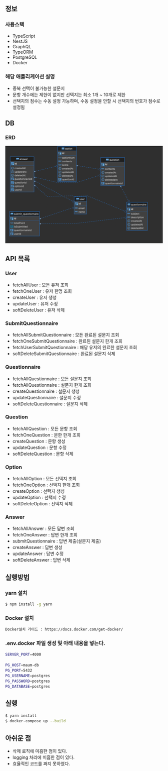 ## 정보

### 사용스택

- TypeScript
- NestJS
- GraphQL
- TypeORM
- PostgreSQL
- Docker

### 해당 애플리케이션 설명

- 중복 선택이 불가능한 설문지
- 문항 개수에는 제한이 없지만 선택지는 최소 1개 ~ 10개로 제한
- 선택지의 점수는 수동 설정 가능하며, 수동 설정을 안할 시 선택지의 번호가 점수로 설정됨

## DB

### ERD

![alt text](./img/erd.png)

## API 목록

### User

- fetchAllUser : 모든 유저 조회
- fetchOneUser : 유저 한명 조회
- createUser : 유저 생성
- updateUser : 유저 수정
- softDeleteUser : 유저 삭제

### SubmitQuestionnaire

- fetchAllSubmitQuestionnaire : 모든 완료된 설문지 조회
- fetchOneSubmitQuestionnaire : 완료된 설문지 한개 조회
- fetchUserSubmitQuestionnaire : 해당 유저의 완료한 설문지 조회
- softDeleteSubmitQuestionnaire : 완료된 설문지 삭제

### Questionnaire

- fetchAllQuestionnaire : 모든 설문지 조회
- fetchAllQuestionnaire : 설문지 한개 조회
- createQuestionnaire : 설문지 생성
- updateQuestionnaire : 설문지 수정
- softDeleteQuestionnaire : 설문지 삭제

### Question

- fetchAllQuestion : 모든 문항 조회
- fetchOneQuestion : 문한 한개 조회
- createQuestion : 문항 생성
- updateQuestion : 문항 수정
- softDeleteQuestion : 문항 삭제

### Option

- fetchAllOption : 모든 선택지 조회
- fetchOneOption : 선택지 한개 조회
- createOption : 선택지 생성
- updateOption : 선택지 수정
- softDeleteOption : 선택지 삭제

### Answer

- fetchAllAnswer : 모든 답변 조회
- fetchOneAnswer : 답변 한개 조회
- submitQuestionnaire : 답변 제출(설문지 제출)
- createAnswer : 답변 생성
- updateAnswer : 답변 수정
- softDeleteAnswer : 답변 삭제

## 실행방법

### yarn 설치

```bash
$ npm install -g yarn
```

### Docker 설치

```bash
Docker설치 가이드 : https://docs.docker.com/get-docker/
```

### .env.docker 파일 생성 및 아래 내용을 넣는다.

```bash
SERVER_PORT=4000

PG_HOST=maum-db
PG_PORT=5432
PG_USERNAME=postgres
PG_PASSWORD=postgres
PG_DATABASE=postgres
```

## 실행

```bash
$ yarn install
$ docker-compose up --build
```

## 아쉬운 점
- 삭제 로직에 미흡한 점이 있다.
- logging 처리에 미흡한 점이 있다.
- 효율적인 코드를 짜지 못하였다.

